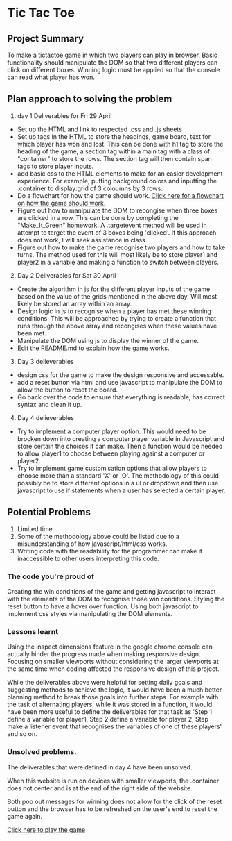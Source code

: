 # Tic Tac Toe 
## Project Summary
<p>
To make a tictactoe game in which two players can play in browser. Basic functionality should manipulate the DOM so that two different players can click on different boxes. Winning logic must be applied so that the console can read what player has won.
</p>

## Plan approach to solving the problem

1. day 1 Deliverables for Fri 29 April 
- Set up the HTML and link to respected .css and .js sheets
- Set up tags in the HTML to store the headings, game board, text for which player has won and lost. This can be done with h1 tag to store the                heading of the game, a section tag within a main tag with a class of "container" to store the rows. The section tag will then contain span tags            to store player inputs. 
- add basic css to the HTML elements to make for an easier development experience. For example, putting background colors and inputting the                  .container to display:grid of 3 coloumns by 3 rows.
- Do a flowchart for how the game should work. <a href= "https://lucid.app/lucidchart/85819bc5-d467-45bc-a6d9-83e846fbd0aa/edit?invitationId=inv_3fe3a7cc-9126-4919-863f-f0af975de505">Click here for a flowchart on how the game should work.</a>
- Figure out how to manipulate the DOM to recongise when three boxes are clicked in a row. This can be done by completing the "Make_It_Green"                homework. A .targetevent method will be used in attempt to target the event of 3 boxes being 'clicked'. If this approach does not work, I will seek assistance in class.
- Figure out how to make the game recognise two players and how to take turns. The method used for this will most likely be to store player1 and player2 in a variable and making a function to switch between players.

2. Day 2 Deliverables for Sat 30 April
- Create the algorithm in js for the different player inputs of the game based on the value of the grids mentioned in the above day. Will most likely be stored an array within an array.
- Design logic in js to recognise when a player has met these winning conditions. This will be approached by trying to create a function that runs through the above array and recongises when these values have been met.
- Manipulate the DOM using js to display the winner of the game. 
- Edit the README.md to explain how the game works.

3. Day 3 delieverables
- design css for the game to make the design responsive and accessable.
- add a reset button via html and use javascript to manipulate the DOM to allow the button to reset the board.
- Go back over the code to ensure that everything is readable, has correct syntax and clean it up. 

4. Day 4 delieverables
 - Try to implement a computer player option. This would need to be brocken down into creating a computer player variable in Javascript and store certain the choices it can make. Then a function would be needed to allow player1 to choose between playing against a computer or player2.
 - Try to implement game customisation options that allow players to choose more than a standard 'X' or 'O'. The methodology of this could possibly be to store different options in a ul or dropdown and then use javascript to use if statements when a user has selected a certain player. 
 
 ## Potential Problems
 1. Limited time
 2. Some of the methodology above could be listed due to a misunderstanding of how javascript/html/css works. 
 3. Writing code with the readability for the programmer can make it inaccessible to other users interpreting this code. 

### The code you're proud of
Creating the win conditions of the game and getting javascript to interact with the elements of the DOM to recognise those win conditions. 
Styling the reset button to have a hover over function.
Using both javascript to implement css styles via manipulating the DOM elements. 


### Lessons learnt
Using the inspect dimensions feature in the google chrome console can actually hinder the progress made when making responsive design. Focusing on smaller viewports without considering the larger viewports at the same time when coding affected the responsive design of this project.

While the deliverables above were helpful for setting daily goals and suggesting methods to achieve the logic, it would have been a much better planning method to break those goals into further steps. For example with the task of alternating players, while it was stored in a function, it would have been more useful to define the deliverables for that task as 'Step 1 define a variable for player1, Step 2 define a variable for player 2, Step make a listener event that recognises the variables of one of these players' and so on.

### Unsolved problems. 
The deliverables that were defined in day 4 have been unsolved.

When this website is run on devices with smaller viewports, the .container does not center and is at the end of the right side of the website. 

Both pop out messages for winning does not allow for the click of the reset button and the browser has to be refreshed on the user's end to reset the game again.

<a href= "https://geoph88.github.io/tic-tac-toe/">Click here to play the game</a>
